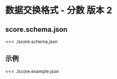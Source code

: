 # 数据交换格式 - 分数 <Badge>版本 2</Badge>

## score.schema.json

<<< ./score.schema.json

## 示例

<<< ./score.example.json
